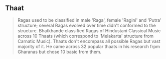 ## Thaat

> Ragas used to be classified in male 'Raga', female 'Ragini' and 'Putra' structure; several Ragas evolved over time didn't conformed to the structure.
> Bhatkhande classified Ragas of Hindustani Classical Music across 10 Thaats (which correspond to 'Melakarta' structure from Carnatic Music). Thaats don't encompass all possible Ragas but vast majority of it.
> He came across 32 popular thaats in his research frpm Gharanas but chose 10 basic from them.
